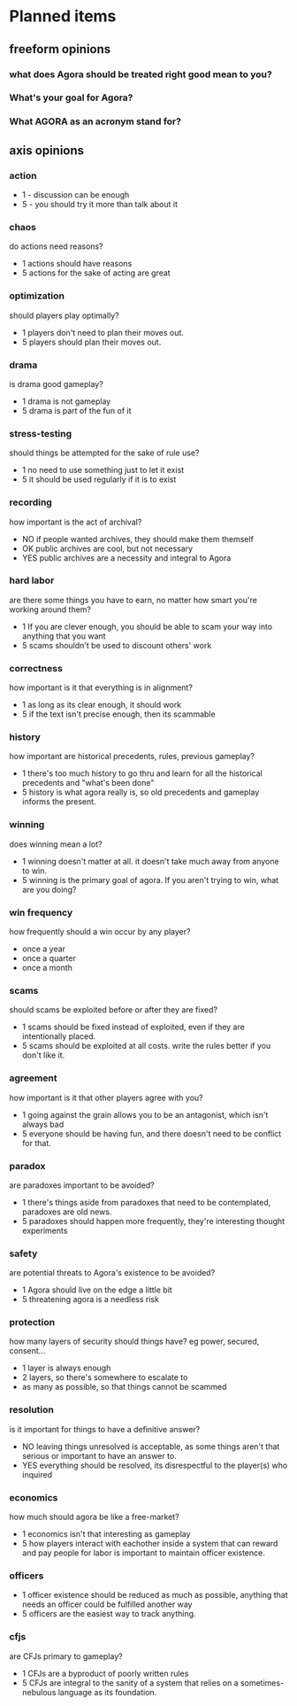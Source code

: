 # Planned items

## freeform opinions
### what does Agora should be treated right good mean to you?
### What's your goal for Agora? 
### What AGORA as an acronym stand for?

## axis opinions
### action
- 1 - discussion can be enough
- 5 - you should try it more than talk about it

### chaos
do actions need reasons?
- 1 actions should have reasons
- 5 actions for the sake of acting are great

### optimization
should players play optimally?
- 1 players don't need to plan their moves out.
- 5 players should plan their moves out.

### drama
is drama good gameplay?
- 1 drama is not gameplay
- 5 drama is part of the fun of it

### stress-testing
should things be attempted for the sake of rule use?
- 1 no need to use something just to let it exist 
- 5 it should be used regularly if it is to exist

### recording
how important is the act of archival?
- NO if people wanted archives, they should make them themself
- OK public archives are cool, but not necessary
- YES public archives are a necessity and integral to Agora

### hard labor
are there some things you have to earn, no matter how smart you're working around them?
- 1 If you are clever enough, you should be able to scam your way into anything that you want
- 5 scams shouldn't be used to discount others' work

### correctness
how important is it that everything is in alignment?
- 1 as long as its clear enough, it should work
- 5 if the text isn't precise enough, then its scammable

### history
how important are historical precedents, rules, previous gameplay?
- 1 there's too much history to go thru and learn for all the historical precedents and "what's been done"
- 5 history is what agora really is, so old precedents and gameplay informs the present.

### winning 
does winning mean a lot?
- 1 winning doesn't matter at all. it doesn't take much away from anyone to win.
- 5 winning is the primary goal of agora. If you aren't trying to win, what are you doing?

### win frequency
how frequently should a win occur by any player?
- once a year
- once a quarter
- once a month

### scams
should scams be exploited before or after they are fixed?
- 1 scams should be fixed instead of exploited, even if they are intentionally placed.
- 5 scams should be exploited at all costs. write the rules better if you don't like it.

### agreement
how important is it that other players agree with you?
- 1 going against the grain allows you to be an antagonist, which isn't always bad
- 5 everyone should be having fun, and there doesn't need to be conflict for that.

### paradox
are paradoxes important to be avoided?
- 1 there's things aside from paradoxes that need to be contemplated, paradoxes are old news.
- 5 paradoxes should happen more frequently, they're interesting thought experiments

### safety
are potential threats to Agora's existence to be avoided?
- 1 Agora should live on the edge a little bit
- 5 threatening agora is a needless risk

### protection
how many layers of security should things have?
eg power, secured, consent...
- 1 layer is always enough
- 2 layers, so there's somewhere to escalate to
- as many as possible, so that things cannot be scammed

### resolution
is it important for things to have a definitive answer?
- NO leaving things unresolved is acceptable, as some things aren't that serious or important to have an answer to.
- YES everything should be resolved, its disrespectful to the player(s) who inquired

### economics
how much should agora be like a free-market?
- 1 economics isn't that interesting as gameplay
- 5 how players interact with eachother inside a system that can reward and pay people for labor is important to maintain officer existence.

### officers
- 1 officer existence should be reduced as much as possible, anything that needs an officer could be fulfilled another way
- 5 officers are the easiest way to track anything.

### cfjs
are CFJs primary to gameplay?
- 1 CFJs are a byproduct of poorly written rules
- 5 CFJs are integral to the sanity of a system that relies on a sometimes-nebulous language as its foundation.
